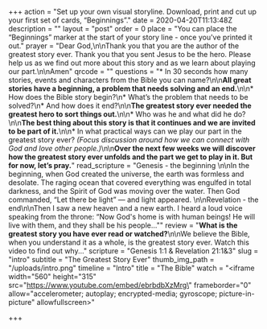 +++
action = "Set up your own visual storyline. Download, print and cut up your first set of cards, “Beginnings”."
date = 2020-04-20T11:13:48Z
description = ""
layout = "post"
order = 0
place = "You can place the “Beginnings” marker at the start of your story line - once you've printed it out."
prayer = "Dear God,\n\nThank you that you are the author of the greatest story ever. Thank you that you sent Jesus to be the hero. Please help us as we find out more about this story and as we learn about playing our part.\n\nAmen"
qrcode = ""
questions = "* In 30 seconds how many stories, events and characters from the Bible you can name?\n\n**All great stories have a beginning, a problem that needs solving and an end.**\n\n* How does the Bible story begin?\n* What’s the problem that needs to be solved?\n* And how does it end?\n\n**The greatest story ever needed the greatest hero to sort things out.**\n\n* Who was he and what did he do?\n\n**The best thing about this story is that it continues and we are invited to be part of it.**\n\n* In what practical ways can we play our part in the greatest story ever? _(Focus discussion around how we can connect with God and love other people.)_\n\n**Over the next few weeks we will discover how the greatest story ever unfolds and the part we get to play in it. But for now, let’s pray.**"
read_scripture = "Genesis - the beginning \n\nIn the beginning, when God created the universe, the earth was formless and desolate. The raging ocean that covered everything was engulfed in total darkness, and the Spirit of God was moving over the water. Then God commanded, “Let there be light” — and light appeared. \n\nRevelation - the end\n\nThen I saw a new heaven and a new earth.  I heard a loud voice speaking from the throne: “Now God's home is with human beings! He will live with them, and they shall be his people...\""
review = "**What is the greatest story you have ever read or watched?**\n\nWe believe the Bible, when you understand it as a whole, is the greatest story ever. Watch this video to find out why..."
scripture = "Genesis 1:1 & Revelation 21:1&3"
slug = "intro"
subtitle = "The Greatest Story Ever"
thumb_img_path = "/uploads/intro.png"
timeline = "Intro"
title = "The Bible"
watch = "<iframe width=\"560\" height=\"315\" src=\"https://www.youtube.com/embed/ebrbdbXzMrg\" frameborder=\"0\" allow=\"accelerometer; autoplay; encrypted-media; gyroscope; picture-in-picture\" allowfullscreen></iframe>"

+++
